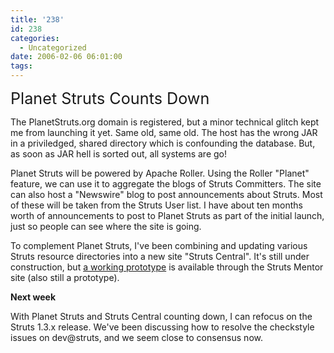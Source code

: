 ```yaml
---
title: '238'
id: 238
categories:
  - Uncategorized
date: 2006-02-06 06:01:00
tags:
---
```


<span style="font-size:180%;">Planet Struts Counts Down</span>

The PlanetStruts.org domain is registered, but a minor technical glitch kept me from launching it yet. Same old, same old. The host has the wrong JAR in a priviledged, shared directory which is confounding the database. But, as soon as JAR hell is sorted out, all systems are go! 

Planet Struts will be powered by Apache Roller. Using the Roller "Planet" feature, we can use it to aggregate the blogs of Struts Committers. The site can also host a "Newswire" blog to post announcements about Struts. Most of these will be taken from the Struts User list. I have about ten months worth of announcements to post to Planet Struts as part of the initial launch, just so people can see where the site is going.

To complement Planet Struts, I've been combining and updating various Struts resource directories into a new site "Struts Central". It's still under construction, but [a working prototype](http://www.strutsmentor.com/Resources/index.html) is available through the Struts Mentor site (also still a prototype).

<span style="font-weight:bold;">Next week</span>

With Planet Struts and Struts Central counting down, I can refocus on the Struts 1.3.x release. We've been discussing how to resolve the checkstyle issues on dev@struts, and we seem close to consensus now.